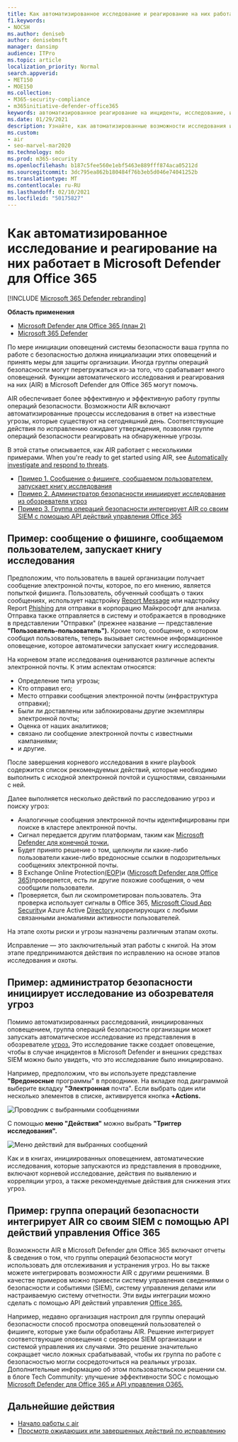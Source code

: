 ```yaml
---
title: Как автоматизированное исследование и реагирование на них работает в Microsoft Defender для Office 365
f1.keywords:
- NOCSH
ms.author: deniseb
author: denisebmsft
manager: dansimp
audience: ITPro
ms.topic: article
localization_priority: Normal
search.appverid:
- MET150
- MOE150
ms.collection:
- M365-security-compliance
- m365initiative-defender-office365
keywords: автоматизированное реагирование на инциденты, исследование, исправление, защита от угроз
ms.date: 01/29/2021
description: Узнайте, как автоматизированные возможности исследования и реагирования на них работают в Microsoft Defender для Office 365
ms.custom:
- air
- seo-marvel-mar2020
ms.technology: mdo
ms.prod: m365-security
ms.openlocfilehash: b187c5fee560e1ebf5463e889fff874aca05212d
ms.sourcegitcommit: 3dc795ea862b180484f76b3eb5d046e74041252b
ms.translationtype: MT
ms.contentlocale: ru-RU
ms.lasthandoff: 02/10/2021
ms.locfileid: "50175827"
---
```

# <a name="how-automated-investigation-and-response-works-in-microsoft-defender-for-office-365"></a>Как автоматизированное исследование и реагирование на них работает в Microsoft Defender для Office 365

[!INCLUDE [Microsoft 365 Defender rebranding](../includes/microsoft-defender-for-office.md)]

**Область применения**
- [Microsoft Defender для Office 365 (план 2)](https://go.microsoft.com/fwlink/?linkid=2148715)
- [Microsoft 365 Defender](https://go.microsoft.com/fwlink/?linkid=2118804)

По мере инициации оповещений системы безопасности ваша группа по работе с безопасностью должна инициализации этих оповещений и принять меры для защиты организации. Иногда группы операций безопасности могут перегружаться из-за того, что срабатывает много оповещений. Функции автоматического исследования и реагирования на них (AIR) в Microsoft Defender для Office 365 могут помочь.

AIR обеспечивает более эффективную и эффективную работу группы операций безопасности. Возможности AIR включают автоматизированные процессы исследования в ответ на известные угрозы, которые существуют на сегодняшний день. Соответствующие действия по исправлению ожидают утверждения, позволяя группе операций безопасности реагировать на обнаруженные угрозы.

В этой статье описывается, как AIR работает с несколькими примерами. When you're ready to get started using AIR, see [Automatically investigate and respond to threats](office-365-air.md).

- [Пример 1. Сообщение о фишинге, сообщаемом пользователем, запускает книгу исследования](#example-a-user-reported-phish-message-launches-an-investigation-playbook)
- [Пример 2. Администратор безопасности инициирует исследование из обозревателя угроз](#example-a-security-administrator-triggers-an-investigation-from-threat-explorer)
- [Пример 3. Группа операций безопасности интегрирует AIR со своим SIEM с помощью API действий управления Office 365](#example-a-security-operations-team-integrates-air-with-their-siem-using-the-office-365-management-activity-api)

## <a name="example-a-user-reported-phish-message-launches-an-investigation-playbook"></a>Пример: сообщение о фишинге, сообщаемом пользователем, запускает книгу исследования

Предположим, что пользователь в вашей организации получает сообщение электронной почты, которое, по его мнению, является попыткой фишинга. Пользователь, обученный сообщать о таких сообщениях, использует надстройку [Report Message](enable-the-report-message-add-in.md) или надстройку Report [Phishing](enable-the-report-phish-add-in.md) для отправки в корпорацию Майкрософт для анализа. Отправка также отправляется в систему и отображается  в проводнике в представлении "Отправки" (прежнее название — представление **"Пользователь-пользователь").** Кроме того, сообщение, о котором сообщил пользователь, теперь вызывает системное информационное оповещение, которое автоматически запускает книгу исследования.

На корневом этапе исследования оцениваются различные аспекты электронной почты. К этим аспектам относятся:

- Определение типа угрозы;
- Кто отправил его;
- Место отправки сообщения электронной почты (инфраструктура отправки);
- Были ли доставлены или заблокированы другие экземпляры электронной почты;
- Оценка от наших аналитиков;
- связано ли сообщение электронной почты с известными кампаниями;
- и другие.

После завершения корневого исследования в книге playbook содержится список рекомендуемых действий, которые необходимо выполнить с исходной электронной почтой и сущностями, связанными с ней.

Далее выполняется несколько действий по расследованию угроз и поиску угроз:

- Аналогичные сообщения электронной почты идентифицированы при поиске в кластере электронной почты.
- Сигнал передается другим платформам, таким как [Microsoft Defender для конечной точки.](https://docs.microsoft.com/windows/security/threat-protection/microsoft-defender-atp/microsoft-defender-advanced-threat-protection)
- Будет принято решение о том, щелкнули ли какие-либо пользователи какие-либо вредоносные ссылки в подозрительных сообщениях электронной почты.
- В Exchange Online Protection[(EOP)](exchange-online-protection-overview.md)и ([Microsoft Defender для Office 365)](office-365-atp.md)проверяется, есть ли другие похожие сообщения, о чем сообщили пользователи.
- Проверяется, был ли скомпрометирован пользователь. Эта проверка использует сигналы в Office 365, [Microsoft Cloud App Security](https://docs.microsoft.com/cloud-app-security)и Azure Active [Directory,](https://docs.microsoft.com/azure/active-directory)коррелирующих с любыми связанными аномалиями активности пользователей.

На этапе охоты риски и угрозы назначены различным этапам охоты.

Исправление — это заключительный этап работы с книгой. На этом этапе предпринимаются действия по исправлению на основе этапов исследования и охоты.

## <a name="example-a-security-administrator-triggers-an-investigation-from-threat-explorer"></a>Пример: администратор безопасности инициирует исследование из обозревателя угроз

Помимо автоматизированных расследований, инициированных оповещением, группа операций безопасности организации может запускать автоматическое исследование из представления в обозревателе [угроз.](threat-explorer.md)  Это исследование также создает оповещение, чтобы в случае инцидентов в Microsoft Defender и внешних средствах SIEM можно было увидеть, что это исследование было инициировано.

Например, предположим, что вы используете представление **"Вредоносные** программы" в проводнике. На вкладке под диаграммой выберите вкладку **"Электронная** почта". Если выбрать один или несколько элементов в списке, активируется кнопка **+Actions.**

![Проводник с выбранными сообщениями](../../media/Explorer-Malware-Email-ActionsInvestigate.png)

С помощью **меню "Действия"** можно выбрать **"Триггер исследования".**

![Меню действий для выбранных сообщений](../../media/explorer-malwareview-selectedemails-actions.jpg)

Как и в книгах, инициированных оповещением, автоматические исследования, которые запускаются из представления в проводнике, включают корневой исследование, действия по выявлению и корреляции угроз, а также рекомендуемые действия для снижения этих угроз.

## <a name="example-a-security-operations-team-integrates-air-with-their-siem-using-the-office-365-management-activity-api"></a>Пример: группа операций безопасности интегрирует AIR со своим SIEM с помощью API действий управления Office 365

Возможности AIR в Microsoft Defender для Office [](air-view-investigation-results.md) 365 включают отчеты & сведения о том, что группы операций безопасности могут использовать для отслеживания и устранения угроз. Но вы также можете интегрировать возможности AIR с другими решениями. В качестве примеров можно привести систему управления сведениями о безопасности и событиями (SIEM), систему управления делами или настраиваемую систему отчетности. Эти виды интеграции можно сделать с помощью API действий управления [Office 365.](https://docs.microsoft.com/office/office-365-management-api/office-365-management-activity-api-reference)

Например, недавно организация настроил для группы операций безопасности способ просмотра оповещений пользователей о фишинге, которые уже были обработаны AIR. Решение интегрирует соответствующие оповещения с сервером SIEM организации и системой управления их случаями. Это решение значительно сокращает число ложных срабатывавай, чтобы их группа по работе с безопасностью могли сосредоточиться на реальных угрозах. Дополнительные информацию об этом пользовательском решении см. в блоге Tech Community: улучшение эффективности SOC с помощью [Microsoft Defender для Office 365 и API управления O365.](https://techcommunity.microsoft.com/t5/microsoft-security-and/improve-the-effectiveness-of-your-soc-with-office-365-atp-and/ba-p/1525185)

## <a name="next-steps"></a>Дальнейшие действия

- [Начало работы с air](office-365-air.md)
- [Просмотр ожидающих или завершенных действий по исправлению](air-review-approve-pending-completed-actions.md)
